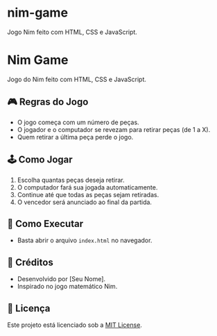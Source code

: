 # nim-game
Jogo Nim feito com HTML, CSS e JavaScript.

# Nim Game

Jogo do Nim feito com HTML, CSS e JavaScript.

## 🎮 Regras do Jogo
- O jogo começa com um número de peças.
- O jogador e o computador se revezam para retirar peças (de 1 a X).
- Quem retirar a última peça perde o jogo.

## 🕹️ Como Jogar
1. Escolha quantas peças deseja retirar.
2. O computador fará sua jogada automaticamente.
3. Continue até que todas as peças sejam retiradas.
4. O vencedor será anunciado ao final da partida.

## 🚀 Como Executar
- Basta abrir o arquivo `index.html` no navegador.

## 📜 Créditos
- Desenvolvido por [Seu Nome].
- Inspirado no jogo matemático Nim.

## 📄 Licença
Este projeto está licenciado sob a [MIT License](LICENSE).
